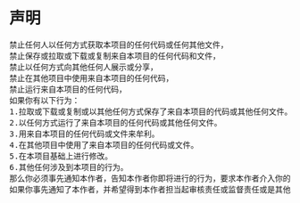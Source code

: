 <h1>声明</h1>
<pre>
禁止任何人以任何方式获取本项目的任何代码或任何其他文件，
禁止保存或拉取或下载或复制来自本项目的任何代码和文件，
禁止以任何方式向其他任何人展示或分享，
禁止在其他项目中使用来自本项目的任何代码，
禁止运行来自本项目的任何代码，
如果你有以下行为：
1.拉取或下载或复制或以其他任何方式保存了来自本项目的代码或其他任何文件。
2.以任何方式运行了来自本项目的任何代码或其他任何文件。
3.用来自本项目的任何代码或文件来牟利。
4.在其他项目中使用了来自本项目的任何代码或文件。
5.在本项目基础上进行修改。
6.其他任何涉及到本项目的行为。
那么你必须事先通知本作者，告知本作者你即将进行的行为，要求本作者介入你的行为，如果你不通知本作者，那么你的行为违背了本作者的意愿，你的行为没有经过本作者的同意，你的行为没有得到本作者的任何审核，你的行为没有在本作者的监督下进行，本作者对你的行为毫不知情，你因以上行为产生的任何后果，例如违反某国家的法律以及其他后果，本作者概不承担任何后果。
如果你事先通知了本作者，并希望得到本作者担当起审核责任或监督责任或是其他任何中国的法定责任或义务，那么本作者不同意你进行以上行为，同时要求你不要进行以上行为，并且劝告你不要在没有经过本作者同意的情况下在背地里进行以上行为，如果你希望进行以上行为一定要事先通知本作者。
</pre>
